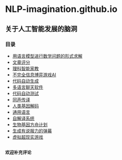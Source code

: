 # NLP-imagination.github.io
## 关于人工智能发展的脑洞
### 目录
- [用语言模型进行数学问题的形式求解](https://github.com/poached-egg/NLP-imagination.github.io/issues/1)
- [文章评分](https://github.com/poached-egg/NLP-imagination.github.io/issues/2)
- [理科智能家教](https://github.com/poached-egg/NLP-imagination.github.io/issues/3)
- [不完全信息博弈游戏AI](https://github.com/poached-egg/NLP-imagination.github.io/issues/4)
- [代码自动生成](https://github.com/poached-egg/NLP-imagination.github.io/issues/5)
- [多语言聊天软件](https://github.com/poached-egg/NLP-imagination.github.io/issues/6)
- [代码自动测试](https://github.com/poached-egg/NLP-imagination.github.io/issues/7)
- [同声传译](https://github.com/poached-egg/NLP-imagination.github.io/issues/8)
- [人类基因解码](https://github.com/poached-egg/NLP-imagination.github.io/issues/9)
- [通用语言](https://github.com/poached-egg/NLP-imagination.github.io/issues/10)
- [自解译系统](https://github.com/poached-egg/NLP-imagination.github.io/issues/11)
- [生物基因方舟计划](https://github.com/poached-egg/NLP-imagination.github.io/issues/12)
- [生成有说服力的弹幕](https://github.com/poached-egg/NLP-imagination.github.io/issues/13)
- [虚拟超现实游戏](https://github.com/poached-egg/NLP-imagination.github.io/issues/14)
##
**欢迎补充评论**
